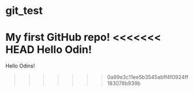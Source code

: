 # git_test
My first GitHub repo!
<<<<<<< HEAD
Hello Odin!
=======
Hello Odins!
>>>>>>> 0a99e3c11ee5b3545abff4f0924ff183078b939b
